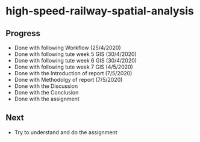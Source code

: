 # high-speed-railway-spatial-analysis

## Progress
- Done with following Workflow (25/4/2020)
- Done with following tute week 5 GIS (30/4/2020)
- Done with following tute week 6 GIS (30/4/2020)
- Done with following tute week 7 GIS (4/5/2020)
- Done with the Introduction of report (7/5/2020)
- Done with Methodolgy of report (7/5/2020)
- Done with the Discussion
- Done with the Conclusion
- Done with the assignment

## Next
- Try to understand and do the assignment
